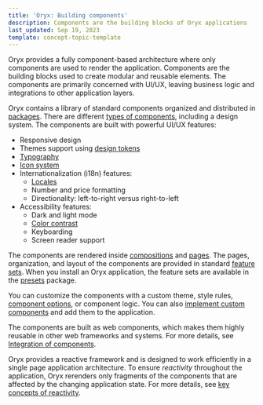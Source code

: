 ```yaml
---
title: 'Oryx: Building components'
description: Components are the building blocks of Oryx applications
last_updated: Sep 19, 2023
template: concept-topic-template
---
```


Oryx provides a fully component-based architecture where only components are used to render the application. Components are the building blocks used to create modular and reusable elements. The components are primarily concerned with UI/UX, leaving business logic and integrations to other application layers.

Oryx contains a library of standard components organized and distributed in [packages](/docs/oryx/getting-started/oryx-packages.md). There are different [types of components](/docs/oryx/building-components/oryx-component-types.md), including a design system. The components are built with powerful UI/UX features:

- Responsive design
- Themes support using [design tokens](/docs/oryx/building-applications/styling/oryx-design-tokens.md)
- [Typography](/docs/oryx/building-applications/styling/oryx-typography.md)
- [Icon system](/docs/oryx/building-applications/styling/oryx-icon-system.md)
- Internationalization (i18n) features:
  - [Locales](/docs/oryx/architecture/dependency-injection/oryx-service-layer.md)
  - Number and price formatting
  - Directionality: left-to-right versus right-to-left
- Accessibility features:
  - Dark and light mode
  - [Color contrast](/docs/oryx/building-applications/styling/oryx-color-system.md)
  - Keyboarding
  - Screen reader support

The components are rendered inside [compositions](/docs/oryx/building-pages/oryx-compositions.md) and [pages](/docs/oryx/building-pages/oryx-pages.md). The pages, organization, and layout of the components are provided in standard [feature sets](/docs/oryx/oryx-feature-sets.md). When you install an Oryx application, the feature sets are available in the [presets](/docs/oryx/building-applications/oryx-presets.md) package.

You can customize the components with a custom theme, style rules, [component options](/docs/oryx/building-components/oryx-managing-component-options.md), or component logic. You can also [implement custom components](/docs/oryx/building-components/oryx-implementing-components.md) and add them to the application.

The components are built as web components, which makes them highly reusable in other web frameworks and systems. For more details, see [Integration of components](/docs/oryx/building-components/oryx-integrating-components.html).

Oryx provides a reactive framework and is designed to work efficiently in a single page application architecture. To ensure _reactivity_ throughout the application, Oryx rerenders only fragments of the components that are affected by the changing application state. For more details, see [key concepts of reactivity](/docs/oryx/architecture/reactivity/key-concepts-of-reactivity.html).

